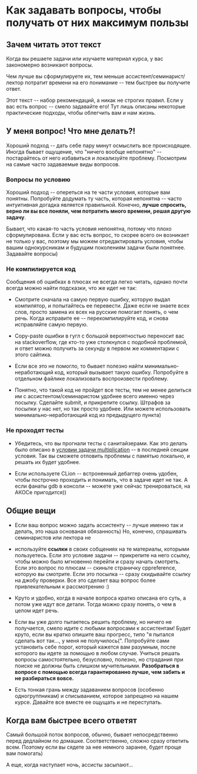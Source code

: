 # Как задавать вопросы, чтобы получать от них максимум пользы

## Зачем читать этот текст 

Когда вы решаете задачи или изучаете материал курса, у вас закономерно возникают вопросы. 

Чем лучше вы сформулируете их, тем меньше ассистент/семинарист/лектор потратит времени на его понимание -- 
тем быстрее вы получите ответ.

Этот текст -- набор рекомендаций, а никак не строгих правил. Если у вас есть вопрос -- смело задавайте его! Тут лишь описаны некоторые практические подходы, чтобы облегчить вам и нам жизнь. 


## У меня вопрос! Что мне делать?!

Хороший подход -- дать себе пару минут осмыслить все происходящее. Иногда бывает ощущение, что "ничего вообще непонятно" -- постарайтесь от него избавиться и локализуйте проблему. Посмотрим на самые часто задаваемые виды вопросов. 

### Вопросы по условию

Хороший подход -- опереться на те части условия, которые вам понятны. Попробуйте додумать ту часть, которая непонятна -- часто интуитивная догадка является правильной. Конечно, **лучше спросить, верно ли вы все поняли, чем потратить много времени, решая другую задачу**.

Бывает, что какая-то часть условия непонятна, потому что плохо сформулирована. 
Если у вас есть вопрос, то скорее всего он возникает не только у вас, поэтому мы можем отредактировать условия, чтобы вашим однокурсникам и будущим поколениям задачи были понятнее. Задавайте вопросы)

### Не компилируется код 

Сообщения об ошибках в плюсах не всегда легко читать, однако почти всегда можно найти подсказки, что же идет не так:

 - Смотрите сначала на самую первую ошибку, которую выдал компилятор, и попытайтесь ее перевести. 
 Даже если не знаете всех слов, просто замена их всех на русские помогает понять, о чем речь. 
 Когда исправите ее -- перекомпилируйте код, и снова исправляйте самую первую. 

 -  Copy-paste ошибки в гугл с большой вероятностью переносит вас на stackoverflow, где кто-то уже столкнулся с подобной проблемой, и ответ можно получить за секунду в первом же комментарии с этого сайтика. 

 - Если все это не помогло, то бывает полезно найти минимально-неработающий код, который вызывает такую ошибку. 
 Попробуйте в отдельном файлике локализовать воспроизвести проблему.

 - Понятно, что такой код не пройдет все тесты, тем не менее делиться им с ассистентом/семинаристом удобнее всего именно через посылку. Сделайте submit, и прикрепите ссылку. Штрафов за посылки у нас нет, но так просто удобнее. Или можете использовать минимально-неработающий код из предыдущего пункта)


### Не проходят тесты 

 - Убедитесь, что вы прогнали тесты с санитайзерами. Как это делать было описано в [условии задачи multiplication](/tasks/intro/multiplication) -- в последней секции условия. Так вы сможете отловить проблемы с памятью локально, и решать их будет удобнее. 

 - Если используете CLion -- встроненный дебаггер очень удобен, чтобы построчно проходить и понимать, что в задаче идет не так. А если фанаты gdb в консоли -- можете уже сейчас тренироваться, на АКОСе пригодится))

## Общие вещи 

- Если ваш вопрос можно задать ассистенту -- лучше именно так и делать, это наша основаная обязанность) Но, конечно, спрашивать семинаристов или лектора не

- используйте **ссылки** в своих собщениях на те материалы, которыми пользуетесь. 
Если это условие задачи -- прикрепите на него ссылку, чтобы можно было мгновенно перейти и сразу начать смотреть. 
Если это вопрос по плюсам -- скиньте страничку cppreference, которую вы смотрите. 
Если это посылка -- сразу скидывайте ссылку на джобу проверки. 
Все это сделает ваш вопрос более привлекательным к рассмотрению :) 

- Круто и удобно, когда в начале вопроса кратко описана его суть, а потом уже идут все детали. 
Тогда можно сразу понять, о чем в целом идет речь.

- Если вы уже долго пытаетесь решить проблему, но ничего не получается, смело идите с любыми вопросами к ассистентам! 
Будет круто, если вы кратко опишите ваш прогресс, типо "я пытался сделать вот так..., у меня не получилось(". 
Попробуйте сами установить себе порог, который кажется вам разумным, после которого вы идете за помощью в любом случае. 
Учиться решать вопросы самостоятельно, безусловно, полезно, но страдания при поиске не должны быть слишком мучительными. 
**Разобраться в вопросе с помощью всегда гарантированно лучше, чем забить и не разбираться вовсе.**

- Есть тонкая грань между задаванием вопросов (особенно одногруппникам) и списыванием, которое запрещено на нашем курсе. Давайте все вместе ее ощущать и не переступать. 

## Когда вам быстрее всего ответят 

Самый большой поток вопросов, обычно, бывает непосредственно перед дедлайном по домашке. Соответственно, сложно сразу ответить всем. Поэтому если вы сядете за нее немного заранее, будет проще вам помогать)

А еще, когда наступает ночь, ассисты засыпают...


